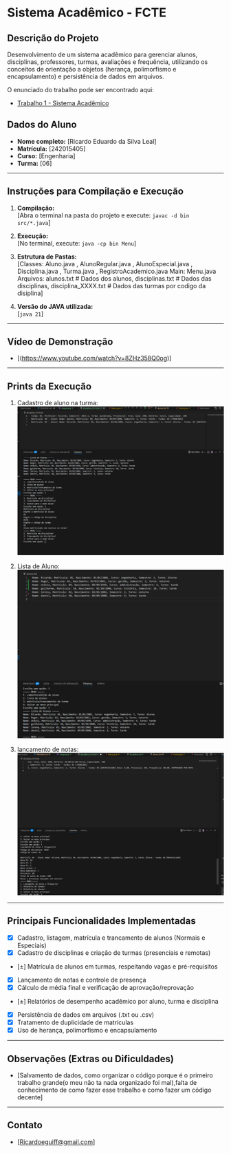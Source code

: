 # Sistema Acadêmico - FCTE

## Descrição do Projeto

Desenvolvimento de um sistema acadêmico para gerenciar alunos, disciplinas, professores, turmas, avaliações e frequência, utilizando os conceitos de orientação a objetos (herança, polimorfismo e encapsulamento) e persistência de dados em arquivos.

O enunciado do trabalho pode ser encontrado aqui:
- [Trabalho 1 - Sistema Acadêmico](https://github.com/lboaventura25/OO-T06_2025.1_UnB_FCTE/blob/main/trabalhos/ep1/README.md)

## Dados do Aluno

- **Nome completo:** [Ricardo Eduardo da Silva Leal]
- **Matrícula:** [242015405]
- **Curso:** [Engenharia]
- **Turma:** [06]

---

## Instruções para Compilação e Execução

1. **Compilação:**  
   [Abra o terminal na pasta do projeto e execute: ```javac -d bin src/*.java```]

2. **Execução:**  
   [No terminal, execute: ```java -cp bin Menu```]

3. **Estrutura de Pastas:**  
   [Classes: Aluno.java , AlunoRegular.java , AlunoEspecial.java , Disciplina.java , Turma.java , RegistroAcademico.java Main: Menu.java Arquivos: alunos.txt # Dados dos alunos, disciplinas.txt # Dados das disciplinas,
    disciplina_XXXX.txt # Dados das turmas por codigo da disiplina]

3. **Versão do JAVA utilizada:**  
   [`java 21`]

---

## Vídeo de Demonstração

- [(https://www.youtube.com/watch?v=8ZHz358Q0og)]

---

## Prints da Execução

1. Cadastro de aluno na turma:  
   ![alt text](image-1.png)

2. Lista de Aluno:  
   ![alt text](image.png)

3. lancamento de notas:  
   ![alt text](image-2.png)

---

## Principais Funcionalidades Implementadas

- [x] Cadastro, listagem, matrícula e trancamento de alunos (Normais e Especiais)
- [x] Cadastro de disciplinas e criação de turmas (presenciais e remotas)
- [±] Matrícula de alunos em turmas, respeitando vagas e pré-requisitos
- [x] Lançamento de notas e controle de presença
- [x] Cálculo de média final e verificação de aprovação/reprovação
- [±] Relatórios de desempenho acadêmico por aluno, turma e disciplina
- [x] Persistência de dados em arquivos (.txt ou .csv)
- [x] Tratamento de duplicidade de matrículas
- [x] Uso de herança, polimorfismo e encapsulamento

---

## Observações (Extras ou Dificuldades)

- [Salvamento de dados, como organizar o código porque é o primeiro trabalho grande(o meu não ta nada organizado foi mal),falta de conhecimento de como fazer esse trabalho e como fazer um código decente]

---

## Contato

- [Ricardoeguiff@gmail.com]
